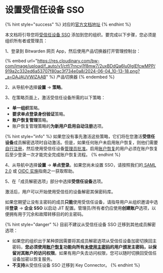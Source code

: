 # 设置受信任设备 SSO

{% hint style="success" %}
对应的[官方文档地址](https://bitwarden.com/help/setup-sso-with-trusted-devices/)
{% endhint %}

本文档将引导您将[受信任设备 SSO](./) 添加到您的组织。要完成以下步骤，您必须是组织所有者或管理员：

1、登录到 Bitwarden 网页 App，然后使用产品切换器打开管理控制台：

{% embed url="https://res.cloudinary.com/bw-com/image/upload/f_auto/v1/ctf/7rncvj1f8mw7/2uxBDdQa6lu0IgIEfcwMPP/919a2c332ed6a53707f80ac3f734e0a8/2024-06-04_10-13-18.png?_a=DAJAUVWIZAAB" %}
产品切换器
{% endembed %}

2、从导航中选择**设置** → **策略**。

3、在策略页面上，激活受信任设备所需的以下策略：

* **单一组织**策略。
* **要求单点登录身份验证**策略。
* **账户恢复管理**策略。
* 账户恢复管理策略的**为新用户启用自动注册**选项。

{% hint style="info" %}
如果您没有事先激活这些策略，它们将在您激活**受信任设备**成员解密选项时自动激活。但是，如果任何账户未启用账户恢复，则他们需要[自行注册](../../../organizations/admin-password-reset.md#self-enroll-in-password-reset)，然后使用受信任设备[管理员批准](approve-a-trusted-device.md)。启用[账户恢复](../../../organizations/admin-password-reset.md)的用户必须在账户恢复后至少登录一次才能完全完成账户恢复流程。
{% endhint %}

4、从导航中选择**设置** → **单点登录**。如果您尚未设置 SSO，请按照我们的[ SAML 2.0](../../../login-with-sso/saml-2.0-configuration.md) 或 [OIDC 实施](../../../login-with-sso/oidc-configuration.md)指南之一获取帮助。

5、在「成员解密选项」部分中选择**受信任设备**选项。

激活后，用户可以开始使用受信任的设备解密其保密码库。

如果您期望让没有主密码的成员**只能**使用受信任设备，请指导用户从组织邀请中选择**登录** → **企业 SSO** 以启动 JIT 配置。管理员/所有者仍应使用**创建账户**选项，以便拥有用于冗余和故障转移目的的主密码。

{% hint style="danger" %}
目前不建议从受信任设备 SSO 迁移到其他成员解密选项：

* 如果您的组织出于某种原因需要将其成员解密选项从受信任设备加密切换回主密码，**您必须使用**[**账户恢复**](../../../organizations/admin-password-reset.md#recover-an-account)**功能向所有**[**未使用主密码**](about-trusted-devices.md#impact-on-master-passwords)**的用户颁发主密码，以保留对其账户的访问权限**。如果有用户失去访问权限，您可以随时切换回受信任设备加密以恢复服务。
* **不支持**从受信任设备 SSO 迁移到 Key Connector。
{% endhint %}
